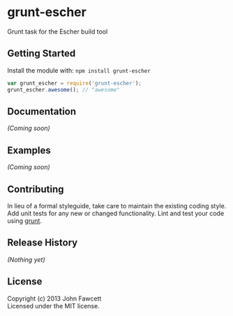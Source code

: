 # grunt-escher

Grunt task for the Escher build tool

## Getting Started
Install the module with: `npm install grunt-escher`

```javascript
var grunt_escher = require('grunt-escher');
grunt_escher.awesome(); // "awesome"
```

## Documentation
_(Coming soon)_

## Examples
_(Coming soon)_

## Contributing
In lieu of a formal styleguide, take care to maintain the existing coding style. Add unit tests for any new or changed functionality. Lint and test your code using [grunt](https://github.com/gruntjs/grunt).

## Release History
_(Nothing yet)_

## License
Copyright (c) 2013 John Fawcett  
Licensed under the MIT license.
